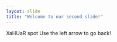 ```yaml
---
layout: slide
title: "Welcome to our second slide!"
---
```

XaHUaR spot
Use the left arrow to go back!
